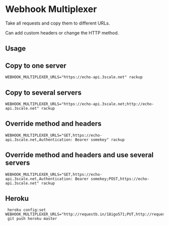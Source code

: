 
# Webhook Multiplexer

Take all requests and copy them to different URLs.

Can add custom headers or change the HTTP method.


## Usage

## Copy to one server
```shell
WEBHOOK_MULTIPLEXER_URLS="https://echo-api.3scale.net" rackup
```

## Copy to several servers
```shell
WEBHOOK_MULTIPLEXER_URLS="https://echo-api.3scale.net;http://echo-api.3scale.net" rackup
```


## Override method and headers
```shell
WEBHOOK_MULTIPLEXER_URLS="GET,https://echo-api.3scale.net,Authentication: Bearer somekey" rackup
```

## Override method and headers and use several servers
```shell
WEBHOOK_MULTIPLEXER_URLS="GET,https://echo-api.3scale.net,Authentication: Bearer somekey;POST,https://echo-api.3scale.net" rackup
```

## Heroku
```shell
 heroku config:set WEBHOOK_MULTIPLEXER_URLS="http://requestb.in/18igo571;PUT,http://requestb.in/18igo571"
 git push heroku master
 ```
